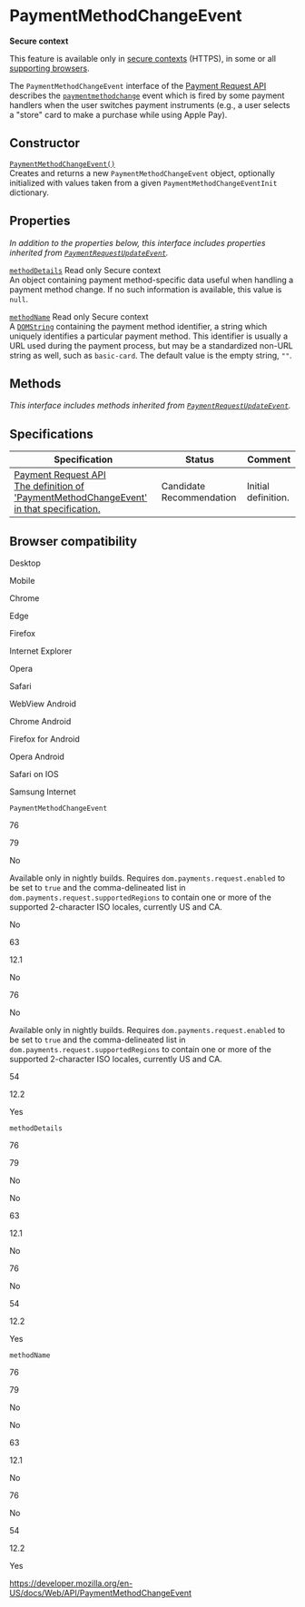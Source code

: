 # PaymentMethodChangeEvent

**Secure context**

This feature is available only in [secure contexts](https://developer.mozilla.org/en-US/docs/Web/Security/Secure_Contexts) (HTTPS), in some or all [supporting browsers](#browser_compatibility).

The `PaymentMethodChangeEvent` interface of the [Payment Request API](payment_request_api) describes the [`paymentmethodchange`](paymentrequest/paymentmethodchange_event) event which is fired by some payment handlers when the user switches payment instruments (e.g., a user selects a "store" card to make a purchase while using Apple Pay).

## Constructor

[`PaymentMethodChangeEvent()`](paymentmethodchangeevent/paymentmethodchangeevent)  
Creates and returns a new `PaymentMethodChangeEvent` object, optionally initialized with values taken from a given <span class="page-not-created">`PaymentMethodChangeEventInit`</span> dictionary.

## Properties

_In addition to the properties below, this interface includes properties inherited from [`PaymentRequestUpdateEvent`](paymentrequestupdateevent)._

[`methodDetails`](paymentmethodchangeevent/methoddetails) <span class="badge inline readonly">Read only </span> <span class="notecard inline secure">Secure context</span>  
An object containing payment method-specific data useful when handling a payment method change. If no such information is available, this value is `null`.

[`methodName`](paymentmethodchangeevent/methodname) <span class="badge inline readonly">Read only </span> <span class="notecard inline secure">Secure context</span>  
A [`DOMString`](domstring) containing the payment method identifier, a string which uniquely identifies a particular payment method. This identifier is usually a URL used during the payment process, but may be a standardized non-URL string as well, such as `basic-card`. The default value is the empty string, `""`.

## Methods

_This interface includes methods inherited from [`PaymentRequestUpdateEvent`](paymentrequestupdateevent)._

## Specifications

<table><thead><tr class="header"><th>Specification</th><th>Status</th><th>Comment</th></tr></thead><tbody><tr class="odd"><td><a href="https://w3c.github.io/payment-request/#paymentmethodchangeevent-interface">Payment Request API<br />
<span class="small">The definition of 'PaymentMethodChangeEvent' in that specification.</span></a></td><td><span class="spec-cr">Candidate Recommendation</span></td><td>Initial definition.</td></tr></tbody></table>

## Browser compatibility

Desktop

Mobile

Chrome

Edge

Firefox

Internet Explorer

Opera

Safari

WebView Android

Chrome Android

Firefox for Android

Opera Android

Safari on IOS

Samsung Internet

`PaymentMethodChangeEvent`

76

79

No

Available only in nightly builds. Requires `dom.payments.request.enabled` to be set to `true` and the comma-delineated list in `dom.payments.request.supportedRegions` to contain one or more of the supported 2-character ISO locales, currently US and CA.

No

63

12.1

No

76

No

Available only in nightly builds. Requires `dom.payments.request.enabled` to be set to `true` and the comma-delineated list in `dom.payments.request.supportedRegions` to contain one or more of the supported 2-character ISO locales, currently US and CA.

54

12.2

Yes

`methodDetails`

76

79

No

No

63

12.1

No

76

No

54

12.2

Yes

`methodName`

76

79

No

No

63

12.1

No

76

No

54

12.2

Yes

<a href="https://developer.mozilla.org/en-US/docs/Web/API/PaymentMethodChangeEvent" class="_attribution-link">https://developer.mozilla.org/en-US/docs/Web/API/PaymentMethodChangeEvent</a>
